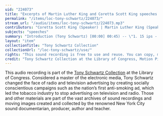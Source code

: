 ```yaml
---
uid: "224073"
title: "Excerpts of Martin Luther King and Coretta Scott King speeches given"
permalink: "/items/loc-tony-schwartz/224073/"
stream_url: "/audio/items/loc-tony-schwartz/224073.mp3"
contributors: "Coretta Scott King (Speaker) | Martin Luther King (Speaker) | Tony Schwartz (Sound Recordist)"
subjects: "speeches"
summary: "Introduction (Tony Schwartz) [00:00] 00:45) -- \"1. 15 ips - His own eulogy [00:45] (4:25) -- 2. 7 1/2 ips - His own eulogy [4:37] (3:35) -- 3. 3 3/4 ips - Union Hall on 42nd St. local 1199 [8:15] (42:00) -- 4. Mrs. MLK Jr., 3 weeks after his death, giving a speech on his behalf (recorded live by Tony Schwartz??)\" [28:27] -- on vietnam (MLK Jr.) [34:20] -- His own Eulogy [42:00]-- address to women (Mrs. Mlk Jr.) [47:16] -- Accompanying collection documentation."
layout: "item"
collectionTitle: "Tony Schwartz Collection"
collectionUrl: "/loc-tony-schwartz/use/"
rights: "This sound recording is free to use and reuse. You can copy, modify, distribute and perform the work, even for commercial purposes, all without asking permission. Attribution is recommended but not required."
credit: "Tony Schwartz Collection at the Library of Congress, Motion Picture, Broadcasting and Recorded Sound Division."
---
```


This audio recording is part of the [Tony Schwartz Collection](https://www.loc.gov/rr/record/schwartzcollection.html) at the Library of Congress. Considered a master of the electronic media, Tony Schwartz changed the face of radio and television advertising by creating socially conscientious campaigns such as the nation’s first anti-smoking ad, which led the tobacco industry to stop advertising on television and radio. Those and other materials are part of the vast archives of sound recordings and moving images created and collected by the renowned New York City sound documentarian, producer, author and teacher.
